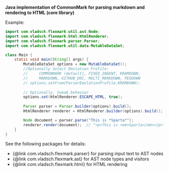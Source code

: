 **Java implementation of CommonMark for parsing markdown and rendering to HTML (core library)**

Example:

```java
import com.vladsch.flexmark.util.ast.Node;
import com.vladsch.flexmark.html.HtmlRenderer;
import com.vladsch.flexmark.parser.Parser;
import com.vladsch.flexmark.util.data.MutableDataSet;

class Main {
    static void main(String[] args) {
        MutableDataSet options = new MutableDataSet();
        //Optionally Select Emulation Profile: 
        //     COMMONMARK (default), FIXED_INDENT, KRAMDOWN, 
        //     MARKDOWN, GITHUB_DOC, MULTI_MARKDOWN, PEGDOWN
        // options.setFrom(ParserEmulationProfile.KRAMDOWN);
        
        // Optionally, tweak behavior
        options.set(HtmlRenderer.ESCAPE_HTML, true);
        
        Parser parser = Parser.builder(options).build();
        HtmlRenderer renderer = HtmlRenderer.builder(options).build();

        Node document = parser.parse("This is *Sparta*");
        renderer.render(document);  // "<p>This is <em>Sparta</em></p>\n"
    }
}        
```

See the following packages for details:

* {@link com.vladsch.flexmark.parser} for parsing input text to AST nodes
* {@link com.vladsch.flexmark.ast} for AST node types and visitors
* {@link com.vladsch.flexmark.html} for HTML rendering
